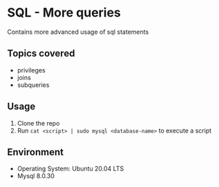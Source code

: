 # SQL - More queries 
Contains more advanced usage of sql statements

## Topics covered
- privileges
- joins
- subqueries

## Usage
1. Clone the repo
2. Run `cat <script> | sudo mysql <database-name>` to execute a script

## Environment
- Operating System: Ubuntu 20.04 LTS
- Mysql 8.0.30 
